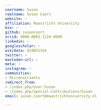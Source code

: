 ```yaml
---
username: Susan
realname: Susan Coort
website: ~
affiliation: Maastricht University
bio: ~
github: susancoort
orcid: 0000-0003-1224-9690
linkedin: ~
googlescholar: ~
wikidata: Q19851164
twitter: ~
mastodon-url: ~
meta: ~
instagram: ~
communities:
- Micronutrients
redirect_from:
- /index.php/User:Susan
- /index.php/Special:Contributions/Susan
email: susan.coort@maastrichtuniversity.nl

---
```

